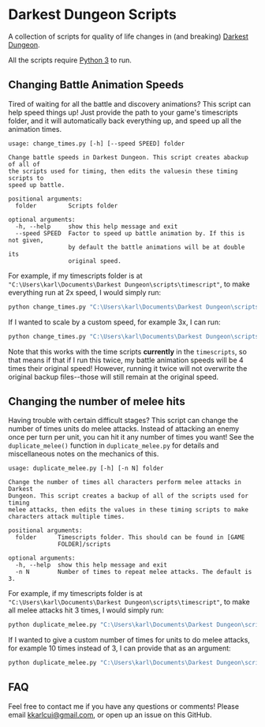 # Darkest Dungeon Scripts

A collection of scripts for quality of life changes in (and breaking) [Darkest Dungeon](https://www.darkestdungeon.com/).

All the scripts require [Python 3](https://www.python.org/downloads/) to run.

## Changing Battle Animation Speeds

Tired of waiting for all the battle and discovery animations? This script can help speed things up! Just provide the path to your game's timescripts folder, and it will automatically back everything up, and speed up all the animation times.

```
usage: change_times.py [-h] [--speed SPEED] folder

Change battle speeds in Darkest Dungeon. This script creates abackup of all of
the scripts used for timing, then edits the valuesin these timing scripts to
speed up battle.

positional arguments:
  folder         Scripts folder

optional arguments:
  -h, --help     show this help message and exit
  --speed SPEED  Factor to speed up battle animation by. If this is not given,
                 by default the battle animations will be at double its
                 original speed.
```

For example, if my timescripts folder is at `"C:\Users\karl\Documents\Darkest Dungeon\scripts\timescript"`, to make everything run at 2x speed, I would simply run:
```bash
python change_times.py "C:\Users\karl\Documents\Darkest Dungeon\scripts\timescript"
```

If I wanted to scale by a custom speed, for example 3x, I can run:
```bash
python change_times.py "C:\Users\karl\Documents\Darkest Dungeon\scripts\timescript" --speed 3
```

Note that this works with the time scripts **currently** in the `timescripts`, so that means if that if I run this twice, my battle animation speeds will be 4 times their original speed! However, running it twice will not overwrite the original backup files--those will still remain at the original speed.

## Changing the number of melee hits

Having trouble with certain difficult stages? This script can change the number of times units do melee attacks. Instead of attacking an enemy once per turn per unit, you can hit it any number of times you want! See the `duplicate_melee()` function in `duplicate_melee.py` for details and miscellaneous notes on the mechanics of this.

```
usage: duplicate_melee.py [-h] [-n N] folder

Change the number of times all characters perform melee attacks in Darkest
Dungeon. This script creates a backup of all of the scripts used for timing
melee attacks, then edits the values in these timing scripts to make
characters attack multiple times.

positional arguments:
  folder      Timescripts folder. This should can be found in [GAME
              FOLDER]/scripts

optional arguments:
  -h, --help  show this help message and exit
  -n N        Number of times to repeat melee attacks. The default is 3.
```

For example, if my timescripts folder is at `"C:\Users\karl\Documents\Darkest Dungeon\scripts\timescript"`, to make all melee attacks hit 3 times, I would simply run:
```bash
python duplicate_melee.py "C:\Users\karl\Documents\Darkest Dungeon\scripts\timescript"
```

If I wanted to give a custom number of times for units to do melee attacks, for example 10 times instead of 3, I can provide that as an argument:
```bash
python duplicate_melee.py "C:\Users\karl\Documents\Darkest Dungeon\scripts\timescript" -n 10
```

## FAQ

Feel free to contact me if you have any questions or comments! Please email kkarlcui@gmail.com, or open up an issue on this GitHub.